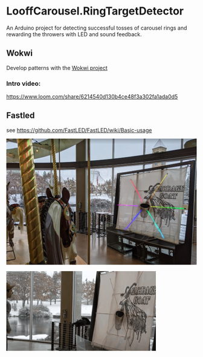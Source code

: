 # LooffCarousel.RingTargetDetector
An Arduino project for detecting successful tosses of carousel rings and rewarding the throwers with LED and sound feedback.

## Wokwi

Develop patterns with the [Wokwi project](./Wokwi)  

### Intro video:
https://www.loom.com/share/6214540d130b4ce48f3a302fa1ada0d5

## Fastled

see https://github.com/FastLED/FastLED/wiki/Basic-usage

![](./readmeAssets/targetRendering.jpg)

![](./readmeAssets/demo.gif)
